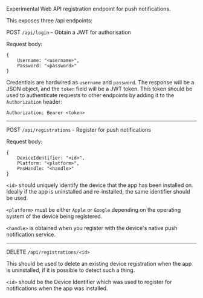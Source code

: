 Experimental Web API registration endpoint for push notifications.

This exposes three /api endpoints:

POST `/api/login` - Obtain a JWT for authorisation

Request body:
```
{
    Username: "<username>",
    Password: "<password>"
}
```

Credentials are hardwired as `username` and `password`. The response will be a JSON object, and the `token` field will be a JWT token. This token should be used to authenticate requests to other endpoints by adding it to the `Authorization` header:

`Authorization: Bearer <token>`

---

POST `/api/registrations` - Register for push notifications

Request body:
```
{
    DeviceIdentifier: "<id>",
    Platform: "<platform>",
    PnsHandle: "<handle>"
}
```

`<id>` should uniquely identify the device that the app has been installed on. Ideally if the app is uninstalled and re-installed, the same identifier should be used.

`<platform>` must be either `Apple` or `Google` depending on the operating system of the device being registered.

`<handle>` is obtained when you register with the device's native push notification service.

---

DELETE `/api/registrations/<id>`

This should be used to delete an existing device registration when the app is uninstalled, if it is possible to detect such a thing.

`<id>` should be the Device Identifier which was used to register for notifications when the app was installed.